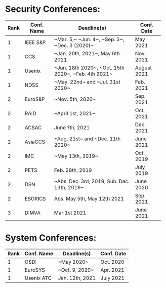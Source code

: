 # Security Conferences:


| Rank | Conf. Name | Deadline(s) | Conf. Date |
| --- | --- | --- | --- |
| 1 | IEEE S&P | ~Mar. 5,~ ~Jun. 4~, ~Sep. 3~, ~Dec. 3 (2020)~ | May 2021 |
| 1 | CCS | ~Jan. 20th, 2021~, May 6th 2021 | Nov. 2021 |
| 1 | Usenix | ~Jun. 18th 2020~, ~Oct. 15th 2020~, ~Feb. 4th 2021~ | August 2021 |
| 1 | NDSS | ~May. 22nd~ and ~Jul. 31st 2020~ | Feb. 2021 |
| 2 | EuroS&P | ~Nov. 5th, 2020~ | Sep. 2021 |
| 2 | RAID | ~April 1st, 2021~ | Oct. 2021 |
| 2 | ACSAC | June ?th, 2021 | Dec. 2021 |
| 2 | AsiaCCS | ~Aug. 21st~ and ~Dec. 11th 2020~ | June 2021 |
| 2 | IMC | ~May 13th, 2019~ | Oct. 2019 |
| 2 | PETS | Feb. 28th, 2019 | July 2019 |
| 2 | DSN | ~Abs. Dec. 3rd, 2019, Sub. Dec. 13th, 2019~ | June 2020 |
| 2 | ESORICS | Abs. May 5th, May 12th 2021 | Sep. 2021 |
| 3 | DIMVA | Mar 1st 2021 | June 2021 |

# System Conferences:
| Rank | Conf. Name | Deadline(s) | Conf. Date |
| --- | --- | --- | --- |
| 1 | OSDI | ~May 2020~ | Oct. 2020 |
| 1 | EuroSYS | ~Oct. 9, 2020~ | Apr. 2021 |
| 1 | Usenix ATC | Jan. 12th, 2021 | July 2021 |
